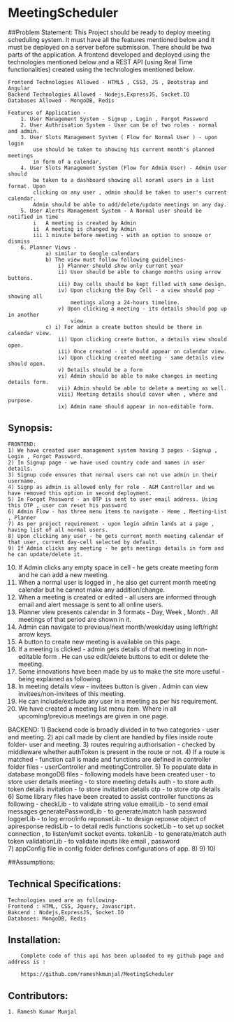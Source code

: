 # MeetingScheduler
##Problem Statement:
	This Project should be ready to deploy meeting scheduling system. It must have 
	all the features mentioned below and it must be deployed on a server before 
	submission. There should be two parts of the application. A frontend developed 
	and deployed using the technologies mentioned below and a  REST API (using Real
	Time functionalities) created using the technologies mentioned below.
	
	Frontend Technologies Allowed - HTML5 , CSS3, JS , Bootstrap and Angular
	Backend Technologies Allowed - Nodejs,ExpressJS, Socket.IO
	Databases Allowed - MongoDB, Redis
	
	Features of Application - 
		1. User Management System - Signup , Login , Forgot Password
		2. User Authrisation System - User can be of two roles - normal and admin.
		3. User Slots Management System ( Flow for Normal User ) - upon login 
			use should be taken to showing his current month's planned meetings 
			in form of a calendar.
		4. User Slots Management System (Flow for Admin User) - Admin User should 
			be taken to a dashboard showing all noraml users in a list format. Upon
			clicking on any user , admin should be taken to user's current calendar.
			Admin should be able to add/delete/update meetings on any day.
		5. User Alerts Management System - A Normal user should be notified in time 
		    i   A meeting is created by Admin
			ii  A meeting is changed by Admin
			iii 1 minute before meeting - with an option to snooze or dismiss
		6. Planner Views -
				a) similar to Google calendars
				b) The view must follow following guidelines-
					i) Planner should show only current year
					ii) User should be able to change months using arrow buttons.
					iii) Day cells should be kept filled with some design.
					iv) Upon clicking the Day Cell - a view should pop - showing all
						meetings along a 24-hours timeline.
					v) Upon clicking a meeting - its details should pop up in another 
						view.
				c) i) For admin a create button should be there in calendar view.
					ii) Upon clicking create button, a details view should open.
					iii) Once created - it should appear on calendar view.
					iv) Upon clicking created meeting - same details view should open.
					v) Details should be a form 
					vi) Admin should be able to make changes in meeting details form.
					vii) Admin should be able to delete a meeting as well.
					viii) Meeting details should cover when , where and purpose.
					ix) Admin name should appear in non-editable form.
## Synopsis:
	FRONTEND:
	1) We have created user management system having 3 pages - Signup , Login , Forgot Password.
	2) In Signup page - we have used country code and names in user details.
	3) Signup code ensures that normal users can not use admin in their username. 
	4) Signp as admin is allowed only for role - AGM Controller and we have removed this option in second deployment.
	5) In Forgot Password - an OTP is sent to user email address. Using this OTP , user can reset his password 
	6) Admin Flow - has three menu items to navigate - Home , Meeting-List , Planner
	7) As per project requirement - upon login admin lands at a page , having list of all normal users.
	8) Upon clicking any user - he gets current month meeting calendar of that user, current day-cell selected by default.
	9) If Admin clicks any meeting - he gets meetings details in form and he can update/delete it.
   10) If Admin clicks any empty space in cell - he gets create meeting form and he can add a new meeting. 
   11) When a normal user is logged in , he also get current month meeting calendar but he cannot make any addition/change.
   12) When a meeting is created or edited - all users are informed through email and alert message is sent 
       to all online users.
   13) Planner view presents calendar in 3 formats - Day, Week , Month . All meetings of that period are shown in it.
   14) Admin can navigate to previous/next month/week/day using left/right arrow keys.
   15) A button to create new meeting is available on this page.
   16) If a meeting is clicked - admin gets details of that meeting in non-editable form . He can use edit/delete buttons 
		to edit or delete the meeting.
   17) Some innovations have been made by us to make the site more useful - being explained as following.
   18) In meeting details view - invitees button is given . Admin can view invitees/non-invitees of this meeting.
   19) He can include/exclude any user in a meeting as per his requirement.
   20) We have created a meeting list menu item. Where in all upcoming/previous meetings are given in one page.
   
   BACKEND:
    1) Backend code is broadly divided in to two categories - user and meeting.
	2) api call made by client are handled by files inside route folder- user and meeting. 
	3) routes requiring authorisation - checked  by middleware whether authToken is present in the route or not. 
	4) If a route is matched - function call is made and functions are defined in controller folder files 
		- userController and meetingController.
	5) To populate data in database mongoDB files -  following models have been created
		user - to store user details
		meeting - to store meeting details
		auth - to store auth token details
		invitation - to store invitation details
		otp - to store otp details
	6) Some library files have been created to assist controller functions as following -
		checkLib - to validate string value
		emailLib - to send email messages
		generatePasswordLib - to generate/match hash password 
		loggerLib - to log error/info
		reponseLib - to design reponse object of apiresponse
		redisLib - to detail redis functions
		socketLib - to set up socket connection , to listen/emit socket events.
		tokenLib - to generate/match auth token
		validationLib - to validate inputs like email , password	
	7) appConfig file in config folder defines configurations of app.
	8) 
	9) 
   10) 

##Assumptions:
	
	
## Technical Specifications:
	Technologies used are as following-
	Frontend : HTML, CSS, Jquery, Javascript.
	Bakcend : Nodejs,ExpressJS, Socket.IO 
	Databases: MongoDB, Redis

## Installation:

    	Complete code of this api has been uploaded to my github page and address is :
 
		https://github.com/rameshkmunjal/MeetingScheduler

	
## Contributors:

    1. Ramesh Kumar Munjal
